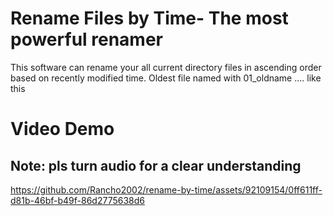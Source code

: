 # Rename Files by Time- The most powerful renamer
This software can rename your all current directory files in ascending order based on recently modified time. Oldest file named with 01_oldname .... like this

# Video Demo 

## Note: pls turn audio for a clear understanding

https://github.com/Rancho2002/rename-by-time/assets/92109154/0ff611ff-d81b-46bf-b49f-86d2775638d6